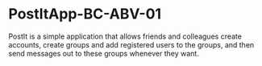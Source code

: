 # PostItApp-BC-ABV-01
PostIt is a simple application that allows friends and colleagues create accounts, create groups and add registered users to the groups, and then send messages out to these groups whenever they want.
